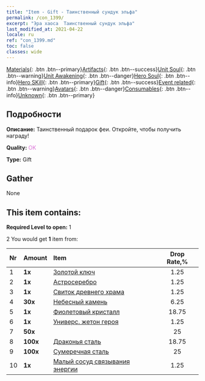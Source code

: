 ```yaml
---
title: "Item - Gift - Таинственный сундук эльфа"
permalink: /con_1399/
excerpt: "Эра хаоса  Таинственный сундук эльфа"
last_modified_at: 2021-04-22
locale: ru
ref: "con_1399.md"
toc: false
classes: wide
---
```

 [Materials](/ItemsRU/){: .btn .btn--primary}[Artifacts](/ItemsRU/Artifacts/){: .btn .btn--success}[Unit Soul](/ItemsRU/UnitSoul/){: .btn .btn--warning}[Unit Awakening](/ItemsRU/UnitAwakening/){: .btn .btn--danger}[Hero Soul](/ItemsRU/HeroSoul/){: .btn .btn--info}[Hero SKill](/ItemsRU/HeroSkill/){: .btn .btn--primary}[Gift](/ItemsRU/Gift/){: .btn .btn--success}[Event related](/ItemsRU/Events/){: .btn .btn--warning}[Avatars](/ItemsRU/Avatars/){: .btn .btn--danger}[Consumables](/ItemsRU/Consumables/){: .btn .btn--info}[Unknown](/ItemsRU/Unknown/){: .btn .btn--primary}

## Подробности
 **Описание:** Таинственный подарок феи. Откройте, чтобы получить награду!

 **Quality:** <span style="color: #DA70D6">OK</span>

 **Type:** Gift

## Gather

  None

## This item contains:

 **Required Level to open:** 1

 2 You would get **1** item  from:

  | Nr | Amount |     Item    | Drop Rate,% |
  |:---|:-------|:------------|:---------:|
  | 1 |  **1x** | [Золотой ключ](/ItemsRU/con_783/) | 1.25 | 
  | 2 |  **1x** | [Астросеребро](/ItemsRU/con_969/) | 1.25 | 
  | 3 |  **1x** | [Свиток древнего храма](/ItemsRU/con_697/) | 1.25 | 
  | 4 |  **30x** | [Небесный камень](/ItemsRU/art_188/) | 6.25 | 
  | 5 |  **1x** | [Фиолетовый кристалл](/ItemsRU/con_720/) | 18.75 | 
  | 6 |  **1x** | [Универс. жетон героя](/ItemsRU/her_358/) | 1.25 | 
  | 7 |  **50x** | <i class="fas fa-gem"/> | 25 | 
  | 8 |  **100x** | [Драконья сталь](/ItemsRU/con_880/) | 18.75 | 
  | 9 |  **100x** | [Сумеречная сталь](/ItemsRU/con_881/) | 25 | 
  | 10 |  **1x** | [Малый сосуд связывания энергии](/ItemsRU/con_724/) | 1.25 | 
